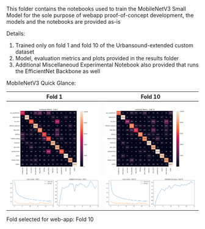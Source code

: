 This folder contains the notebooks used to train the MobileNetV3 Small Model for the sole purpose of webapp proof-of-concept development, the models and the notebooks are provided as-is

Details:
1. Trained only on fold 1 and fold 10 of the Urbansound-extended custom dataset
2. Model, evaluation metrics and plots provided in the results folder
3. Additional Miscellaneoud Experimental Notebook also provided that runs the EfficientNet Backbone as well

MobileNetV3 Quick Glance:

|Fold 1|Fold 10|
|------|-------|
|![confusion](https://github.com/aryashah2k/QUACLRS-QUasi-supervised-Audio-Classification-by-Learning-Representations-from-Spectrograms/blob/main/ssl-methods/webapp_notebooks/results/fold_1_confusion.png)|![confusion](https://github.com/aryashah2k/QUACLRS-QUasi-supervised-Audio-Classification-by-Learning-Representations-from-Spectrograms/blob/main/ssl-methods/webapp_notebooks/results/fold_10_confusion.png)|
|![metrics](https://github.com/aryashah2k/QUACLRS-QUasi-supervised-Audio-Classification-by-Learning-Representations-from-Spectrograms/blob/main/ssl-methods/webapp_notebooks/results/fold_1_metrics.png)|![metrics](https://github.com/aryashah2k/QUACLRS-QUasi-supervised-Audio-Classification-by-Learning-Representations-from-Spectrograms/blob/main/ssl-methods/webapp_notebooks/results/fold_10_metrics.png)|

Fold selected for web-app: Fold 10
